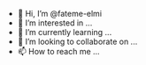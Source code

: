 - 👋 Hi, I’m @fateme-elmi
- 👀 I’m interested in ...
- 🌱 I’m currently learning ...
- 💞️ I’m looking to collaborate on ...
- 📫 How to reach me ...

<!---
fateme-elmi/fateme-elmi is a ✨ special ✨ repository because its `README.md` (this file) appears on your GitHub profile.
You can click the Preview link to take a look at your changes.
--->
